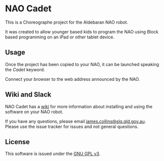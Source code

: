 # NAO Cadet

This is a Choreographe project for the Aldebaran NAO robot.

It was created to allow younger based kids to program the NAO using Block based programming on an iPad or other tablet device.

## Usage

Once the project has been copied to your NAO, it can be launched speaking the *Cadet* keyword.

Connect your browser to the web address announced by the NAO.

## Wiki and Slack

NAO Cadet has a [wiki](https://gitlab.com/nomadjimbob/nao-cadet/wikis/home) for more information about installing and using the software on your NAO robot.

If you have any questions, please email james.collins@slq.qld.gov.au. Please use the issue tracker for issues and not general questions.


## License

This software is issued under the [GNU GPL v3](./LICENSE).
